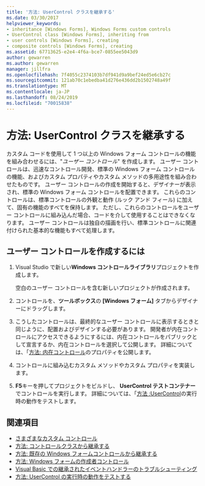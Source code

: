 ```yaml
---
title: '方法: UserControl クラスを継承する'
ms.date: 03/30/2017
helpviewer_keywords:
- inheritance [Windows Forms], Windows Forms custom controls
- UserControl class [Windows Forms], inheriting from
- user controls [Windows Forms], creating
- composite controls [Windows Forms], creating
ms.assetid: 67713625-e2e4-4f6a-bce7-0855ee5043d9
author: gewarren
ms.author: gewarren
manager: jillfra
ms.openlocfilehash: 7f4055c2374103b7df941d9a9bef24ed5e6cb27c
ms.sourcegitcommit: 121ab70c1ebedba41d276e436dd2b1502748a49f
ms.translationtype: MT
ms.contentlocale: ja-JP
ms.lasthandoff: 08/24/2019
ms.locfileid: "70015838"
---
```

# <a name="how-to-inherit-from-the-usercontrol-class"></a>方法: UserControl クラスを継承する

カスタム コードを使用して 1 つ以上の Windows フォーム コントロールの機能を組み合わせるには、"*ユーザー コントロール*" を作成します。 ユーザー コントロールは、迅速なコントロール開発、標準の Windows フォーム コントロールの機能、およびカスタム プロパティやカスタム メソッドの多用途性を組み合わせたものです。 ユーザー コントロールの作成を開始すると、デザイナーが表示され、標準の Windows フォーム コントロールを配置できます。 これらのコントロールは、標準コントロールの外観と動作 (ルック アンド フィール) に加えて、固有の機能のすべてを保持します。 ただし、これらのコントロールをユーザー コントロールに組み込んだ場合、コードを介して使用することはできなくなります。 ユーザー コントロールは独自の描画を行い、標準コントロールに関連付けられた基本的な機能もすべて処理します。

## <a name="to-create-a-user-control"></a>ユーザー コントロールを作成するには

1. Visual Studio で新しい**Windows コントロールライブラリ**プロジェクトを作成します。

   空白のユーザー コントロールを含む新しいプロジェクトが作成されます。

2. コントロールを、**ツールボックス**の **[Windows フォーム]** タブからデザイナーにドラッグします。

3. こうしたコントロールは、最終的なユーザー コントロールに表示するときと同じように、配置およびデザインする必要があります。 開発者が内在コントロールにアクセスできるようにするには、内在コントロールをパブリックとして宣言するか、内在コントロールを選択して公開します。 詳細については、「[方法: 内在コントロール](how-to-expose-properties-of-constituent-controls.md)のプロパティを公開します。

4. コントロールに組み込むカスタム メソッドやカスタム プロパティを実装します。

5. **F5**キーを押してプロジェクトをビルドし、 **UserControl テストコンテナー**でコントロールを実行します。 詳細については、「[方法 :UserControl](how-to-test-the-run-time-behavior-of-a-usercontrol.md)の実行時の動作をテストします。

## <a name="see-also"></a>関連項目

- [さまざまなカスタム コントロール](varieties-of-custom-controls.md)
- [方法: コントロールクラスから継承する](how-to-inherit-from-the-control-class.md)
- [方法: 既存の Windows フォームコントロールから継承する](how-to-inherit-from-existing-windows-forms-controls.md)
- [方法: Windows フォームの作成者コントロール](how-to-author-controls-for-windows-forms.md)
- [Visual Basic での継承されたイベントハンドラーのトラブルシューティング](~/docs/visual-basic/programming-guide/language-features/events/troubleshooting-inherited-event-handlers.md)
- [方法: UserControl の実行時の動作をテストする](how-to-test-the-run-time-behavior-of-a-usercontrol.md)
